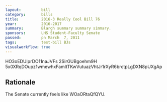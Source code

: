 ```yaml
---
layout:         bill
category:       bills
title:          2016-3 Really Cool Bill 76
year:           2016-2017
summary:        Blargh summary summary simmary.
sponsors:       LHS Student-Faculty Senate
passed:         pn March  7, 2011
tags:           test-bill BJs
visualworkflow: true
---
```



HO3oEDUIprDO11naJVFs 2SirGUBgoehm9H 5x0XRqDOupz1wmewhxFamltTKwVutuazVhtJr1rXyR6brctpLgDXN8pUXgAp 




Rationale
---------
The Senate currently feels like WOaORtaQfQYU.
